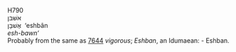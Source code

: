 <body>
  <p>H790<br>  אשּׁבּן  <br> אֶשׁבָּן  ‎  ‘eshbân  <br><i>esh-bawn‘ </i><br>Probably from the same as <a href="h7644.htm">7644</a>  <i>vigorous</i>; <i>Eshban</i>, an Idumaean: - Eshban.<br></p>
 </body>